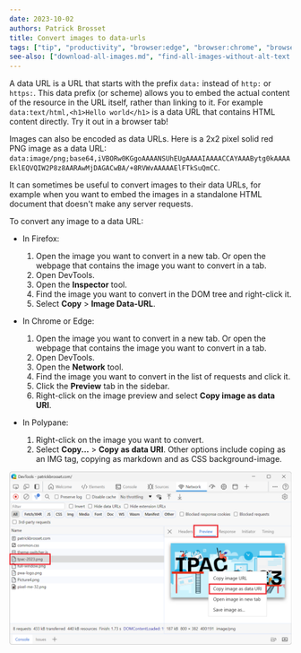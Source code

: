 ```yaml
---
date: 2023-10-02
authors: Patrick Brosset
title: Convert images to data-urls
tags: ["tip", "productivity", "browser:edge", "browser:chrome", "browser:firefox", "browser:polypane"]
see-also: ["download-all-images.md", "find-all-images-without-alt-text.md"]
---
```

A data URL is a URL that starts with the prefix `data:` instead of `http:` or `https:`. This data prefix (or scheme) allows you to embed the actual content of the resource in the URL itself, rather than linking to it. For example `data:text/html,<h1>Hello world</h1>` is a data URL that contains HTML content directly. Try it out in a browser tab!

Images can also be encoded as data URLs. Here is a 2x2 pixel solid red PNG image as a data URL: `data:image/png;base64,iVBORw0KGgoAAAANSUhEUgAAAAIAAAACCAYAAABytg0kAAAAEklEQVQIW2P8z8AARAwMjDAGACwBA/+8RVWvAAAAAElFTkSuQmCC`.

It can sometimes be useful to convert images to their data URLs, for example when you want to embed the images in a standalone HTML document that doesn't make any server requests.

To convert any image to a data URL:

* In Firefox:

    1. Open the image you want to convert in a new tab. Or open the webpage that contains the image you want to convert in a tab.
    1. Open DevTools.
    1. Open the **Inspector** tool.
    1. Find the image you want to convert in the DOM tree and right-click it.
    1. Select **Copy** > **Image Data-URL**.

* In Chrome or Edge:

    1. Open the image you want to convert in a new tab. Or open the webpage that contains the image you want to convert in a tab.
    1. Open DevTools.
    1. Open the **Network** tool.
    1. Find the image you want to convert in the list of requests and click it.
    1. Click the **Preview** tab in the sidebar.
    1. Right-click on the image preview and select **Copy image as data URI**.

* In Polypane:

    1. Right-click on the image you want to convert.
    1. Select **Copy...** > **Copy as data URI**. Other options include coping as an IMG tag, copying as markdown and as CSS background-image.

![The Network tool in Edge, an image is selected, the Preview tab is open, and the right-click menu shows the copy image as data URI item](../../assets/img/convert-image-to-data-url.png)
